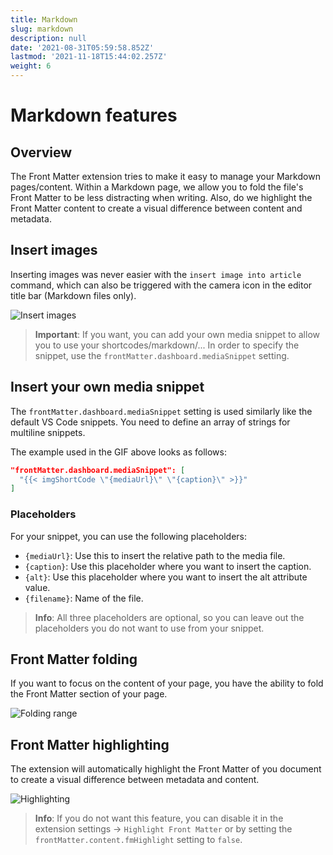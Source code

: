 ```yaml
---
title: Markdown
slug: markdown
description: null
date: '2021-08-31T05:59:58.852Z'
lastmod: '2021-11-18T15:44:02.257Z'
weight: 6
---
```


# Markdown features

## Overview

The Front Matter extension tries to make it easy to manage your Markdown pages/content. Within a Markdown page, we allow you to fold the file's Front Matter to be less distracting when writing. Also, do we highlight the Front Matter content to create a visual difference between content and metadata.

## Insert images

Inserting images was never easier with the `insert image into article` command, which can also be triggered with the camera icon in the editor title bar (Markdown files only).

![Insert images](/releases/v4_0_0/insert-images.gif)

> **Important**: If you want, you can add your own media snippet to allow you to use your shortcodes/markdown/... In order to specify the snippet, use the `frontMatter.dashboard.mediaSnippet` setting.

## Insert your own media snippet

The `frontMatter.dashboard.mediaSnippet` setting is used similarly like the default VS Code snippets. You need to define an array of strings for multiline snippets.

The example used in the GIF above looks as follows:

```json
"frontMatter.dashboard.mediaSnippet": [
  "{{< imgShortCode \"{mediaUrl}\" \"{caption}\" >}}"
]
```

### Placeholders

For your snippet, you can use the following placeholders:

- `{mediaUrl}`: Use this to insert the relative path to the media file.
- `{caption}`: Use this placeholder where you want to insert the caption.
- `{alt}`: Use this placeholder where you want to insert the alt attribute value.
- `{filename}`: Name of the file.

> **Info**: All three placeholders are optional, so you can leave out the placeholders you do not want to use from your snippet.

## Front Matter folding

If you want to focus on the content of your page, you have the ability to fold the Front Matter section of your page.

![Folding range](/assets/folding.png)

## Front Matter highlighting

The extension will automatically highlight the Front Matter of you document to create a visual difference between metadata and content.

![Highlighting](/assets/fm-highlight.png)

> **Info**: If you do not want this feature, you can disable it in the extension settings -> `Highlight Front Matter` or by setting the `frontMatter.content.fmHighlight` setting to `false`.
